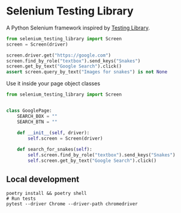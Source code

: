 # Selenium Testing Library

A Python Selenium framework inspired by [Testing Library](https://testing-library.com/).

```python
from selenium_testing_library import Screen
screen = Screen(driver)

screen.driver.get("https://google.com")
screen.find_by_role("textbox").send_keys("Snakes")
screen.get_by_text("Google Search").click()
assert screen.query_by_text("Images for snakes") is not None
```

Use it inside your page object classes

```python
from selenium_testing_library import Screen


class GooglePage:
    SEARCH_BOX = ""
    SEARCH_BTN = ""

    def __init__(self, driver):
        self.screen = Screen(driver)
    
    def search_for_snakes(self):
        self.screen.find_by_role("textbox").send_keys("Snakes")
        self.screen.get_by_text("Google Search").click()
```


## Local development

```shell
poetry install && poetry shell
# Run tests
pytest --driver Chrome --driver-path chromedriver
```